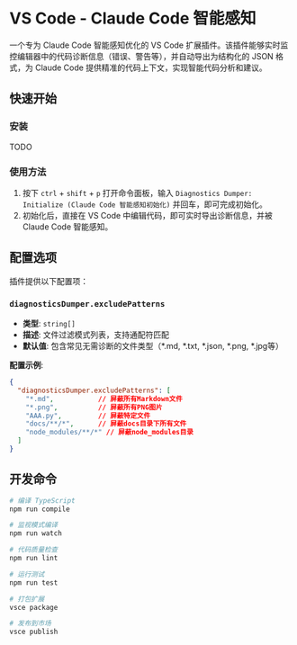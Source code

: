 # VS Code - Claude Code 智能感知

一个专为 Claude Code 智能感知优化的 VS Code 扩展插件。该插件能够实时监控编辑器中的代码诊断信息（错误、警告等），并自动导出为结构化的 JSON 格式，为 Claude Code 提供精准的代码上下文，实现智能代码分析和建议。

## 快速开始

### 安装

TODO

### 使用方法

1. 按下 `ctrl` + `shift` + `p` 打开命令面板，输入 `Diagnostics Dumper: Initialize (Claude Code 智能感知初始化)` 并回车，即可完成初始化。
2. 初始化后，直接在 VS Code 中编辑代码，即可实时导出诊断信息，并被 Claude Code 智能感知。

## 配置选项

插件提供以下配置项：

### `diagnosticsDumper.excludePatterns`

- **类型**: `string[]`
- **描述**: 文件过滤模式列表，支持通配符匹配
- **默认值**: 包含常见无需诊断的文件类型（*.md, *.txt, *.json, *.png, *.jpg等）

**配置示例**:

```json
{
  "diagnosticsDumper.excludePatterns": [
    "*.md",           // 屏蔽所有Markdown文件
    "*.png",          // 屏蔽所有PNG图片
    "AAA.py",         // 屏蔽特定文件
    "docs/**/*",      // 屏蔽docs目录下所有文件
    "node_modules/**/*" // 屏蔽node_modules目录
  ]
}
```

## 开发命令

```bash
# 编译 TypeScript
npm run compile

# 监视模式编译
npm run watch

# 代码质量检查
npm run lint

# 运行测试
npm run test

# 打包扩展
vsce package

# 发布到市场
vsce publish
```
